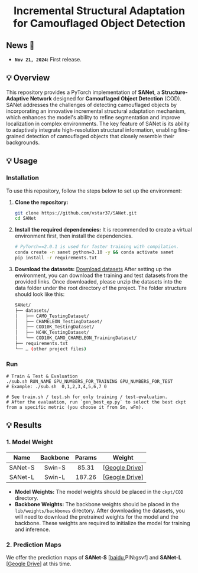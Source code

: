 <h1 align="center">Incremental Structural Adaptation for Camouflaged Object Detection</h1>


## News :newspaper:
* **`Nov 21, 2024`:** First release.

## 💡 Overview
This repository provides a PyTorch implementation of **SANet**, a **Structure-Adaptive Network** designed for **Camouflaged Object Detection** (COD). SANet addresses the challenges of detecting camouflaged objects by incorporating an innovative incremental structural adaptation mechanism, which enhances the model's ability to refine segmentation and improve localization in complex environments. The key feature of SANet is its ability to adaptively integrate high-resolution structural information, enabling fine-grained detection of camouflaged objects that closely resemble their backgrounds.

## 💡 Usage

### Installation
To use this repository, follow the steps below to set up the environment:

1. **Clone the repository:**
   ```bash
   git clone https://github.com/vstar37/SANet.git
   cd SANet

2.	**Install the required dependencies:**
    It is recommended to create a virtual environment first, then install the dependencies.
    ```bash
    # PyTorch==2.0.1 is used for faster training with compilation.
    conda create -n sanet python=3.10 -y && conda activate sanet
    pip install -r requirements.txt

3. **Download the datasets:**
   [Download datasets](https://drive.google.com/drive/folders/1ehBdZcQWRVshFxR2u7-E1Uv-fwhkdOiE?usp=drive_link)
    After setting up the environment, you can download the training and test datasets from the provided links. Once downloaded, please unzip the datasets into the data folder under the root directory of the project. The folder structure should look like this:
   ```bash
   SANet/
   ├── datasets/
   │   ├── CAMO_TestingDataset/
   │   ├── CHAMELEON_TestingDataset/
   │   ├── COD10K_TestingDataset/
   │   ├── NC4K_TestingDataset/
   │   └── COD10K_CAMO_CHAMELEON_TrainingDataset/
   ├── requirements.txt
   └── … (other project files)

### Run
```shell
# Train & Test & Evaluation
./sub.sh RUN_NAME GPU_NUMBERS_FOR_TRAINING GPU_NUMBERS_FOR_TEST
# Example: ./sub.sh  0,1,2,3,4,5,6,7 0

# See train.sh / test.sh for only training / test-evaluation.
# After the evaluation, run `gen_best_ep.py` to select the best ckpt from a specific metric (you choose it from Sm, wFm).
```


## 💡 Results

### 1. Model Weight
| Name | Backbone | Params | Weight |
|  :---: |  :---:    | :---:   |  :---:   |
| SANet-S |  Swin-S    |  85.31   |  [[Geogle Drive](https://drive.google.com/drive/folders/1ehBdZcQWRVshFxR2u7-E1Uv-fwhkdOiE?usp=drive_link)]|
| SANet-L |  Swin-L    |  187.26  |  [[Geogle Drive](https://drive.google.com/drive/folders/1ehBdZcQWRVshFxR2u7-E1Uv-fwhkdOiE?usp=drive_link)]|

- **Model Weights:** The model weights should be placed in the `ckpt/COD` directory.
- **Backbone Weights:** The backbone weights should be placed in the `lib/weights/backbones` directory.
After downloading the datasets, you will need to download the pretrained weights for the model and the backbone. These weights are required to initialize the model for training and inference.

### 2. Prediction Maps
We offer the prediction maps of **SANet-S** [[baidu](https://pan.baidu.com/s/13MKOObYH6afYzF7P-2vjeQ),PIN:gsvf] and **SANet-L** [[Geogle Drive](https://drive.google.com/file/d/17q1poRj1FagWDoVSSX1712Wl9P32xRHO/view?usp=share_link)] at this time.




   
